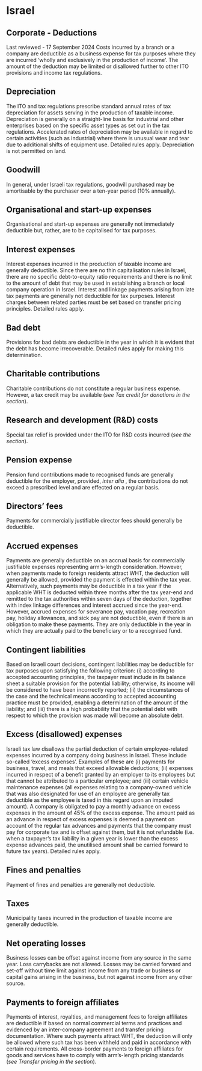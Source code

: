 # Israel
## Corporate - Deductions
Last reviewed - 17 September 2024
Costs incurred by a branch or a company are deductible as a business expense for tax purposes where they are incurred ‘wholly and exclusively in the production of income’. The amount of the deduction may be limited or disallowed further to other ITO provisions and income tax regulations.
## Depreciation
The ITO and tax regulations prescribe standard annual rates of tax depreciation for assets serving in the production of taxable income. Depreciation is generally on a straight-line basis for industrial and other enterprises based on the specific asset types as set out in the tax regulations.
Accelerated rates of depreciation may be available in regard to certain activities (such as industrial) where there is unusual wear and tear due to additional shifts of equipment use. Detailed rules apply.
Depreciation is not permitted on land.
## Goodwill
In general, under Israeli tax regulations, goodwill purchased may be amortisable by the purchaser over a ten-year period (10% annually).
## Organisational and start-up expenses
Organisational and start-up expenses are generally not immediately deductible but, rather, are to be capitalised for tax purposes.
## Interest expenses
Interest expenses incurred in the production of taxable income are generally deductible. Since there are no thin capitalisation rules in Israel, there are no specific debt-to-equity ratio requirements and there is no limit to the amount of debt that may be used in establishing a branch or local company operation in Israel. Interest and linkage payments arising from late tax payments are generally not deductible for tax purposes. Interest charges between related parties must be set based on transfer pricing principles. Detailed rules apply.
## Bad debt
Provisions for bad debts are deductible in the year in which it is evident that the debt has become irrecoverable. Detailed rules apply for making this determination.
## Charitable contributions
Charitable contributions do not constitute a regular business expense. However, a tax credit may be available (_see Tax credit for donations in the section_).
## Research and development (R&D) costs
Special tax relief is provided under the ITO for R&D costs incurred (_see the section_).
## Pension expense
Pension fund contributions made to recognised funds are generally deductible for the employer, provided, _inter alia_ , the contributions do not exceed a prescribed level and are effected on a regular basis.
## Directors’ fees
Payments for commercially justifiable director fees should generally be deductible.
## Accrued expenses
Payments are generally deductible on an accrual basis for commercially justifiable expenses representing arm’s-length consideration. However, when payments made to foreign residents attract WHT, the deduction will generally be allowed, provided the payment is effected within the tax year. Alternatively, such payments may be deductible in a tax year if the applicable WHT is deducted within three months after the tax year-end and remitted to the tax authorities within seven days of the deduction, together with index linkage differences and interest accrued since the year-end.
However, accrued expenses for severance pay, vacation pay, recreation pay, holiday allowances, and sick pay are not deductible, even if there is an obligation to make these payments. They are only deductible in the year in which they are actually paid to the beneficiary or to a recognised fund.
## Contingent liabilities
Based on Israeli court decisions, contingent liabilities may be deductible for tax purposes upon satisfying the following criterion: (i) according to accepted accounting principles, the taxpayer must include in its balance sheet a suitable provision for the potential liability; otherwise, its income will be considered to have been incorrectly reported; (ii) the circumstances of the case and the technical means according to accepted accounting practice must be provided, enabling a determination of the amount of the liability; and (iii) there is a high probability that the potential debt with respect to which the provision was made will become an absolute debt.
## Excess (disallowed) expenses
Israeli tax law disallows the partial deduction of certain employee-related expenses incurred by a company doing business in Israel. These include so-called ‘excess expenses’. Examples of these are (i) payments for business, travel, and meals that exceed allowable deductions; (ii) expenses incurred in respect of a benefit granted by an employer to its employees but that cannot be attributed to a particular employee; and (iii) certain vehicle maintenance expenses (all expenses relating to a company-owned vehicle that was also designated for use of an employee are generally tax deductible as the employee is taxed in this regard upon an imputed amount).
A company is obligated to pay a monthly advance on excess expenses in the amount of 45% of the excess expense. The amount paid as an advance in respect of excess expenses is deemed a payment on account of the regular tax advances and payments that the company must pay for corporate tax and is offset against them, but it is not refundable (i.e. when a taxpayer’s tax liability in a given year is lower than the excess expense advances paid, the unutilised amount shall be carried forward to future tax years). Detailed rules apply.
## Fines and penalties
Payment of fines and penalties are generally not deductible.
## Taxes
Municipality taxes incurred in the production of taxable income are generally deductible.
## Net operating losses
Business losses can be offset against income from any source in the same year. Loss carrybacks are not allowed. Losses may be carried forward and set-off without time limit against income from any trade or business or capital gains arising in the business, but not against income from any other source.
## Payments to foreign affiliates
Payments of interest, royalties, and management fees to foreign affiliates are deductible if based on normal commercial terms and practices and evidenced by an inter-company agreement and transfer pricing documentation. Where such payments attract WHT, the deduction will only be allowed where such tax has been withheld and paid in accordance with certain requirements. All cross-border payments to foreign affiliates for goods and services have to comply with arm’s-length pricing standards (_see Transfer pricing in the section_).
